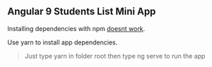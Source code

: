 ## Angular 9 Students List Mini App

Installing dependencies with npm [doesnt work](https://github.com/facebook/create-react-app/issues/8465).

Use yarn to install app dependencies.

> Just type yarn in folder root then type ng serve to run the app
